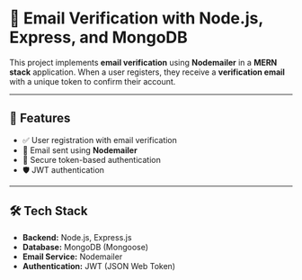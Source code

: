 # 🚀 Email Verification with Node.js, Express, and MongoDB

This project implements **email verification** using **Nodemailer** in a **MERN stack** application. When a user registers, they receive a **verification email** with a unique token to confirm their account.

---

## 📌 Features
- ✅ User registration with email verification
- 📩 Email sent using **Nodemailer**
- 🔐 Secure token-based authentication
- 🛡️ JWT authentication

---

## 🛠️ Tech Stack
- **Backend:** Node.js, Express.js
- **Database:** MongoDB (Mongoose)
- **Email Service:** Nodemailer
- **Authentication:** JWT (JSON Web Token)
